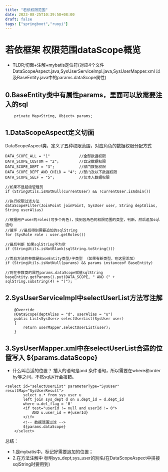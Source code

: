 ```yaml
---
title: "若依权限范围"
date: 2023-08-25T10:39:58+08:00
draft: false
tags: ["springboot","ruoyi"]
---
```

# 若依框架 权限范围dataScope概览

- TLDR;切面+注解+mybatis定位符(对应4个文件DataScopeAspect.java,SysUserServiceImpl.java,SysUserMapper.xml 以及BaseEntity.java中的params.dataScope属性)

## 0.BaseEntity类中有属性params，里面可以放需要注入的sql
```
    private Map<String, Object> params;
```

## 1.DataScopeAspect定义切面
DataScopeAspect类，定义了五种权限范围，对应角色的数据权限分配方式
```
DATA_SCOPE_ALL = "1"             //全部数据权限
DATA_SCOPE_CUSTOM = "2";         //自定数据权限
DATA_SCOPE_DEPT = "3";           //部门数据权限
DATA_SCOPE_DEPT_AND_CHILD = "4"; //部门及以下数据权限
DATA_SCOPE_SELF = "5";           //仅本人数据权限
```


```
//如果不是超级管理员
if (StringUtils.isNotNull(currentUser) && !currentUser.isAdmin())

//执行权限过滤方法
dataScopeFilter(JoinPoint joinPoint, SysUser user, String deptAlias, String userAlias)

//根据用户user的roles(可多个角色)，找到各角色的权限范围的类型，判断，然后追加sql语句
//循环 //最后得到需要追加的sqlString
for (SysRole role : user.getRoles())

//最后判断 如果sqlString不为空
if (StringUtils.isNotBlank(sqlString.toString()))

//而且方法的参数是BaseEntity类型/子类型 （如果有新类型，在这里添加）
if (StringUtils.isNotNull(params) && params instanceof BaseEntity)

//则在参数类的属性params.dataScope赋值sqlString
baseEntity.getParams().put(DATA_SCOPE, " AND (" + sqlString.substring(4) + ")");

```

## 2.SysUserServiceImpl中selectUserList方法写注解
```
    @Override
    @DataScope(deptAlias = "d", userAlias = "u")
    public List<SysUser> selectUserList(SysUser user)
    {
        return userMapper.selectUserList(user);
    }
```

## 3.SysUserMapper.xml中在selectUserList合适的位置写入 ${params.dataScope}

- 什么叫合适的位置？
  插入的语句是and 条件语句，所以需要在where和order by等之间，不然sql运行会报错。
```
<select id="selectUserList" parameterType="SysUser" resultMap="SysUserResult">
		select u.* from sys_user u
		left join sys_dept d on u.dept_id = d.dept_id
		where u.del_flag = '0'
		<if test="userId != null and userId != 0">
			AND u.user_id = #{userId}
		</if>
		<!-- 数据范围过滤 -->
		${params.dataScope}
	</select>
```


总结：

- 1.是mybatis中，标记好需要追加的位置；
- 2.在方法注解中 标明sys_dept,sys_user的别名(在DataScopeAspect中拼接sqlString时要用到)
